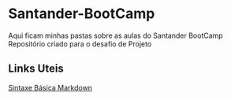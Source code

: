 # Santander-BootCamp
Aqui ficam minhas pastas sobre as aulas do Santander BootCamp
Repositório criado para o desafio de Projeto

## Links Uteis
[Sintaxe Básica Markdown](https://www.markdownguide.org/basic-syntax/)
